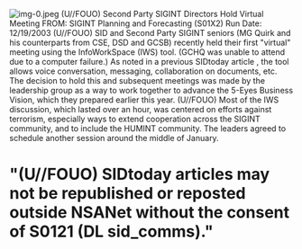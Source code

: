 ![img-0.jpeg](img-0.jpeg)
(U//FOUO) Second Party SIGINT Directors Hold Virtual Meeting
FROM:
SIGINT Planning and Forecasting (S01X2)
Run Date: 12/19/2003
(U//FOUO) SID and Second Party SIGINT seniors (MG Quirk and his counterparts from CSE, DSD and GCSB) recently held their first "virtual" meeting using the InfoWorkSpace (IWS) tool. (GCHQ was unable to attend due to a computer failure.) As noted in a previous SIDtoday article , the tool allows voice conversation, messaging, collaboration on documents, etc. The decision to hold this and subsequent meetings was made by the leadership group as a way to work together to advance the 5-Eyes Business Vision, which they prepared earlier this year.
(U//FOUO) Most of the IWS discussion, which lasted over an hour, was centered on efforts against terrorism, especially ways to extend cooperation across the SIGINT community, and to include the HUMINT community. The leaders agreed to schedule another session around the middle of January.

# "(U//FOUO) SIDtoday articles may not be republished or reposted outside NSANet without the consent of S0121 (DL sid_comms)."
